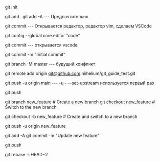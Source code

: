 git init

git add .
git add -A  --- Предпочтительно

git commit  --- Открывается редактор, редактор vim, cделаем VSCode

git config --global core.editor "code"

git commit  --- открывается vscode

git commit -m "Initial commit"

git branch -M master --- будущий конфликт

git remote add origin git@github.com:niihelium/git_guide_test.git

git push -u origin main  --- -u - --set-upstream  используется первый раз

git push

git branch new_feature  # Create a new branch
git checkout new_feature  # Switch to the new branch

git checkout -b new_feature  # Create and switch to a new branch

 git push -u origin new_feature

 git add -A
 git commit -m "Update new feature"

 git push

 git rebase -i HEAD~2